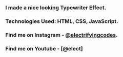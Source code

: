 ### I made a nice looking Typewriter Effect.

### Technologies Used: HTML, CSS, JavaScript.

### Find me on Instagram - [@electrifyingcodes][Instagram].
### Find me on Youtube - [@elect]

[Instagram]: https://www.instagram.com/electrifyingcodes